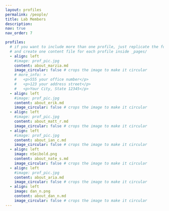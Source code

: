 ```yaml
---
layout: profiles
permalink: /people/
title: Lab Members
description: 
nav: true
nav_order: 7

profiles:
  # if you want to include more than one profile, just replicate the following block
  # and create one content file for each profile inside _pages/
  - align: left
    #image: prof_pic.jpg
    content: about_marzia.md
    image_circular: false # crops the image to make it circular
    # more_info: >
    #   <p>555 your office number</p>
    #   <p>123 your address street</p>
    #   <p>Your City, State 12345</p>
  - align: left
    #image: prof_pic.jpg
    content: about_erik.md
    image_circular: false # crops the image to make it circular
  - align: left
    #image: prof_pic.jpg
    content: about_matt_r.md
    image_circular: false # crops the image to make it circular
  - align: left
    #image: prof_pic.jpg
    content: about_ian_c.md
    image_circular: false # crops the image to make it circular
  - align: left
    image: nSeibold.png
    content: about_nate_s.md
    image_circular: false # crops the image to make it circular
  - align: left
    #image: prof_pic.jpg
    content: about_aria.md
    image_circular: false # crops the image to make it circular
  - align: left
    image: dan_n.png
    content: about_dan_n.md
    image_circular: false # crops the image to make it circular 
---
```


